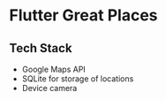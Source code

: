 # Flutter Great Places

## Tech Stack
- Google Maps API
- SQLite for storage of locations
- Device camera
